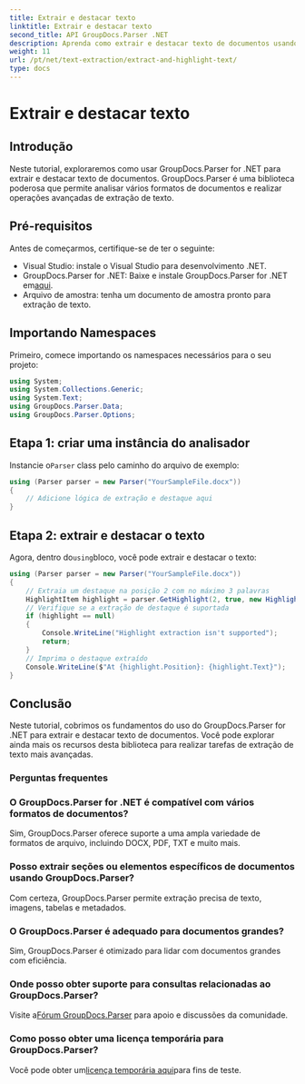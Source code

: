 ```yaml
---
title: Extrair e destacar texto
linktitle: Extrair e destacar texto
second_title: API GroupDocs.Parser .NET
description: Aprenda como extrair e destacar texto de documentos usando GroupDocs.Parser for .NET. Etapas fáceis para extração eficiente de texto em seus projetos .NET.
weight: 11
url: /pt/net/text-extraction/extract-and-highlight-text/
type: docs
---
```

# Extrair e destacar texto

## Introdução
Neste tutorial, exploraremos como usar GroupDocs.Parser for .NET para extrair e destacar texto de documentos. GroupDocs.Parser é uma biblioteca poderosa que permite analisar vários formatos de documentos e realizar operações avançadas de extração de texto.
## Pré-requisitos
Antes de começarmos, certifique-se de ter o seguinte:
- Visual Studio: instale o Visual Studio para desenvolvimento .NET.
-  GroupDocs.Parser for .NET: Baixe e instale GroupDocs.Parser for .NET em[aqui](https://releases.groupdocs.com/parser/net/).
- Arquivo de amostra: tenha um documento de amostra pronto para extração de texto.

## Importando Namespaces
Primeiro, comece importando os namespaces necessários para o seu projeto:
```csharp
using System;
using System.Collections.Generic;
using System.Text;
using GroupDocs.Parser.Data;
using GroupDocs.Parser.Options;
```
## Etapa 1: criar uma instância do analisador
 Instancie o`Parser` class pelo caminho do arquivo de exemplo:
```csharp
using (Parser parser = new Parser("YourSampleFile.docx"))
{
    // Adicione lógica de extração e destaque aqui
}
```
## Etapa 2: extrair e destacar o texto
 Agora, dentro do`using`bloco, você pode extrair e destacar o texto:
```csharp
using (Parser parser = new Parser("YourSampleFile.docx"))
{
    // Extraia um destaque na posição 2 com no máximo 3 palavras
    HighlightItem highlight = parser.GetHighlight(2, true, new HighlightOptions(3));
    // Verifique se a extração de destaque é suportada
    if (highlight == null)
    {
        Console.WriteLine("Highlight extraction isn't supported");
        return;
    }
    // Imprima o destaque extraído
    Console.WriteLine($"At {highlight.Position}: {highlight.Text}");
}
```

## Conclusão
Neste tutorial, cobrimos os fundamentos do uso do GroupDocs.Parser for .NET para extrair e destacar texto de documentos. Você pode explorar ainda mais os recursos desta biblioteca para realizar tarefas de extração de texto mais avançadas.

### Perguntas frequentes
### O GroupDocs.Parser for .NET é compatível com vários formatos de documentos?
Sim, GroupDocs.Parser oferece suporte a uma ampla variedade de formatos de arquivo, incluindo DOCX, PDF, TXT e muito mais.
### Posso extrair seções ou elementos específicos de documentos usando GroupDocs.Parser?
Com certeza, GroupDocs.Parser permite extração precisa de texto, imagens, tabelas e metadados.
### O GroupDocs.Parser é adequado para documentos grandes?
Sim, GroupDocs.Parser é otimizado para lidar com documentos grandes com eficiência.
### Onde posso obter suporte para consultas relacionadas ao GroupDocs.Parser?
 Visite a[Fórum GroupDocs.Parser](https://forum.groupdocs.com/c/parser/17) para apoio e discussões da comunidade.
### Como posso obter uma licença temporária para GroupDocs.Parser?
 Você pode obter um[licença temporária aqui](https://purchase.groupdocs.com/temporary-license/)para fins de teste.